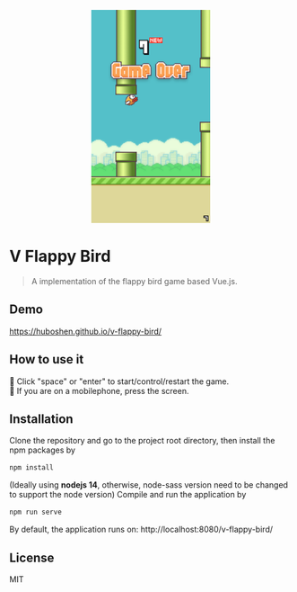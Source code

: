 <p align="center">
  <img width="212" height="379" src="https://github.com/huboshen/v-flappy-bird/blob/master/public/preview.png" />
</p>

# V Flappy Bird

> A implementation of the flappy bird game based Vue.js.

## Demo
https://huboshen.github.io/v-flappy-bird/

## How to use it
:baby_chick: Click "space" or "enter" to start/control/restart the game.  
:iphone: If you are on a mobilephone, press the screen.

## Installation
Clone the repository and go to the project root directory, then install the npm packages by
```bash
npm install
```
(Ideally using **nodejs 14**, otherwise, node-sass version need to be changed to support the node version)
Compile and run the application by
```bash
npm run serve
```
By default, the application runs on:
http://localhost:8080/v-flappy-bird/

## License
MIT
